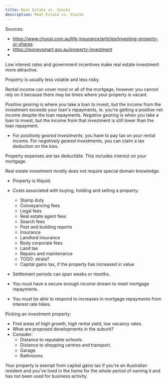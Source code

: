 ```yaml
---
title: Real Estate vs. Stocks
description: Real Estate vs. Stocks
---
```




Sources:
- https://www.choosi.com.au/life-insurance/articles/investing-property-or-shares
- https://moneysmart.gov.au/property-investment
- 

Low interest rates and government incentives make real estate investment more attractive.

Property is usually less volatile and less risky.


Rental income can cover most or all of the mortgage, however you cannot rely on it because there may be times where your property is vacant.

*Positive gearing* is where you take a loan to invest, but the income from the investment exceeds your loan's repayments, ie. you're getting a positive net income despite the loan repayments. *Negative gearing* is when you take a loan to invest, but the income from that investment is still lower than the loan repayment. 
- For *positively geared investments*, you have to pay tax on your rental income. For *negatively geared investments*, you can claim a tax deduction on the loss.

Property expenses are tax deductible. This includes interest on your mortgage.

Real estate investment mostly does not require special domain knowledge.

- Property is illiquid.
- Costs associated with buying, holding and selling a property:
    - Stamp duty
    - Conveyancing fees
    - Legal fees
    - Real estate agent fees
    - Search fees
    - Pest and building reports
    - Insurance
    - Landlord insurance
    - Body corporate fees
    - Land tax
    - Repairs and maintenance 
    - TODO: strata?
    - Capital gains tax, if the property has increased in value
- Settlement periods can span weeks or months.


- You must have a secure enough income stream to meet mortgage repayments.
- You must be able to respond to increases in mortgage repayments from interest rate hikes.

Picking an investment property:
- Find areas of high growth, high rental yield, low vacancy rates.
- What are proposed developments in the suburb?
- Consider: 
    - Distance to reputable schools.
    - Distance to shopping centres and transport.
    - Garage.
    - Bathrooms.
    

Your property is exempt from capital gains tax if you're an Australian resident and you've lived in the home for the whole period of owning it and has not been used for business activity.
